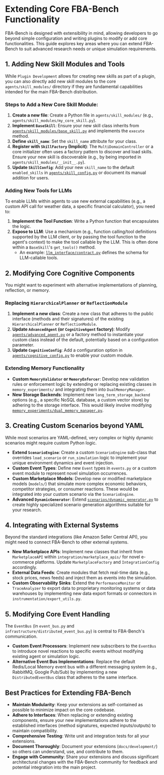 # Extending Core FBA-Bench Functionality

FBA-Bench is designed with extensibility in mind, allowing developers to go beyond simple configuration and writing plugins to modify or add core functionalities. This guide explores key areas where you can extend FBA-Bench to suit advanced research needs or unique simulation requirements.

## 1. Adding New Skill Modules and Tools

While `Plugin Development` allows for creating new skills as part of a plugin, you can also directly add new skill modules to the core `agents/skill_modules/` directory if they are fundamental capabilities intended for the main FBA-Bench distribution.

### Steps to Add a New Core Skill Module:
1.  **Create a new file**: Create a Python file in `agents/skill_modules/` (e.g., `agents/skill_modules/my_core_skill.py`).
2.  **Implement `BaseSkill`**: Ensure your new skill class inherits from [`agents/skill_modules/base_skill.py`](agents/skill_modules/base_skill.py) and implements the `execute` method.
3.  **Define `skill_name`**: Set the `skill_name` attribute for your class.
4.  **Register with `SkillFactory` (Implicit)**: The `MultiDomainController` or a core initializer often uses a factory pattern to discover and load skills. Ensure your new skill is discoverable (e.g., by being imported in `agents/skill_modules/__init__.py`).
5.  **Update `SkillConfig`**: Add your new `skill_name` to the default `enabled_skills` in [`agents/skill_config.py`](agents/skill_config.py) or document its manual addition for users.

### Adding New Tools for LLMs
To enable LLMs within agents to use new external capabilities (e.g., a custom API call for weather data, a specific financial calculator), you need to:
1.  **Implement the Tool Function**: Write a Python function that encapsulates the logic.
2.  **Expose to LLM**: Use a mechanism (e.g., function calling/tool definitions supported by the LLM client, or by passing the tool function to the agent's context) to make the tool callable by the LLM. This is often done within a `BaseSkill`'s `get_tools()` method.
    - An example: [`llm_interface/contract.py`](llm_interface/contract.py) defines the schema for LLM-callable tools.

## 2. Modifying Core Cognitive Components

You might want to experiment with alternative implementations of planning, reflection, or memory.

### Replacing `HierarchicalPlanner` or `ReflectionModule`
1.  **Implement a new class**: Create a new class that adheres to the public interface (methods and their signatures) of the existing `HierarchicalPlanner` or `ReflectionModule`.
2.  **Update `AdvancedAgent` (or `CognitiveAgent` factory)**: Modify [`agents/advanced_agent.py`](agents/advanced_agent.py) or a factory method to instantiate your custom class instead of the default, potentially based on a configuration parameter.
3.  **Update `CognitiveConfig`**: Add a configuration option in [`agents/cognitive_config.py`](agents/cognitive_config.py) to enable your custom module.

### Extending Memory Functionality
-   **Custom `MemoryValidator` or `MemoryEnforcer`**: Develop new validation rules or enforcement logic by extending or replacing existing classes in `memory_experiments/` and integrating them into `DualMemoryManager`.
-   **New Storage Backends**: Implement new `long_term_storage_backend` options (e.g., a specific NoSQL database, a custom vector store) by adhering to the storage interface. This would likely involve modifying [`memory_experiments/dual_memory_manager.py`](memory_experiments/dual_memory_manager.py).

## 3. Creating Custom Scenarios beyond YAML

While most scenarios are YAML-defined, very complex or highly dynamic scenarios might require custom Python logic.

-   **Extend `ScenarioEngine`**: Create a custom `ScenarioEngine` sub-class that overrides `load_scenario` or `run_simulation` logic to implement your unique environment dynamics and event injection.
-   **Custom Event Types**: Define new `Event` types in `events.py` or a custom event module to represent novel simulation occurrences.
-   **Custom Marketplace Models**: Develop new or modified marketplace models (`models/`) that simulate more complex economic behaviors, competitor strategies, or consumer reactions. These would be integrated into your custom scenario via the `ScenarioEngine`.
-   **Advanced `DynamicGenerator`**: Extend [`scenarios/dynamic_generator.py`](scenarios/dynamic_generator.py) to create highly specialized scenario generation algorithms suitable for your research.

## 4. Integrating with External Systems

Beyond the standard integrations (like Amazon Seller Central API), you might need to connect FBA-Bench to other external systems.

-   **New Marketplace APIs**: Implement new classes that inherit from `MarketplaceAPI` within `integration/marketplace_apis/` for novel e-commerce platforms. Update `MarketplaceFactory` and `IntegrationConfig` accordingly.
-   **External Data Feeds**: Create modules that fetch real-time data (e.g., stock prices, news feeds) and inject them as events into the simulation.
-   **Custom Observability Sinks**: Extend the `PerformanceMonitor` or `TraceAnalyzer` to export data to proprietary monitoring systems or data warehouses by implementing new data export formats or connectors in `instrumentation/export_utils.py`.

## 5. Modifying Core Event Handling

The `EventBus` (in `event_bus.py` and `infrastructure/distributed_event_bus.py`) is central to FBA-Bench's communication.
-   **Custom Event Processors**: Implement new subscribers to the `EventBus` to introduce novel reactions to specific events without modifying existing agent or simulation logic.
-   **Alternative Event Bus Implementations**: Replace the default Redis/Local Memory event bus with a different messaging system (e.g., RabbitMQ, Google Pub/Sub) by implementing a new `DistributedEventBus` class that adheres to the same interface.

## Best Practices for Extending FBA-Bench

-   **Maintain Modularity**: Keep your extensions as self-contained as possible to minimize impact on the core codebase.
-   **Adhere to Interfaces**: When replacing or extending existing components, ensure your new implementations adhere to the established interfaces (method signatures, expected inputs/outputs) to maintain compatibility.
-   **Comprehensive Testing**: Write unit and integration tests for all your extensions.
-   **Document Thoroughly**: Document your extensions (`docs/development/`) so others can understand, use, and contribute to them.
-   **Engage with Community**: Share your extensions and discuss significant architectural changes with the FBA-Bench community for feedback and potential integration into the main project.